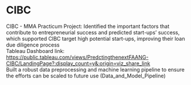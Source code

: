 # CIBC
CIBC - MMA Practicum Project:                                                                                                            Identified the important factors that contribute to entrepreneurial success and predicted start-ups’ success, which supported CIBC target high potential start-ups, improving their loan due diligence process                                                                                                                                                                                                                                                                                                                                                                                   
Tableau Dashboard link: https://public.tableau.com/views/PredctingthenextFAANG-CIBC/LandingPage?:display_count=y&:origin=viz_share_link                                  
                                                                                                                                        Built a robust data preprocessing and machine learning pipeline to ensure the efforts can be scaled to future use (Data_and_Model_Pipeline)
